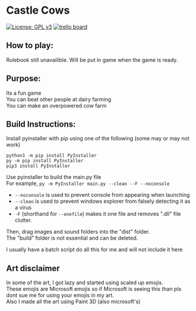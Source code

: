 # Castle Cows
[![License: GPL v3](https://img.shields.io/badge/License-GPLv3-blue.svg)](https://www.gnu.org/licenses/gpl-3.0)
[![trello board](https://img.shields.io/badge/todo%20board-trello-blue.svg)](https://trello.com/b/5BatIDc3/todo)

## How to play:
Rulebook still unavailible. Will be put in game when the game is ready.

## Purpose:
Its a fun game
<br>You can beat other people at dairy farming
<br>You can make an overpowered cow farm

## Build Instructions:
Install pyinstaller with pip using one of the following (some may or may not work)
```
python3 -m pip install PyInstaller
py -m pip install PyInstaller
pip3 install PyInstaller
```
Use pyinstaller to build the main.py file
<br>For example, `py -m PyInstaller main.py --clean --F --noconsole`
- `--noconsole` is used to prevent console from appearing when launching
- `--clean` is used to prevent windows explorer from falsely detecting it as a virus
- `-F` (shorthand for `--onefile`) makes it one file and removes ".dll" file clutter.

Then, drag images and sound folders into the "dist" folder.<br>
The "build" folder is not essential and can be deleted.

I usually have a batch script do all this for me and will not include it here

## Art disclaimer
In some of the art, I got lazy and started using scaled up emojis.
<br>These emojis are Microsoft emojis so if Microsoft is seeing this than pls dont sue me for using your emojis in my art.
<br>Also I made all the art using Paint 3D (also microsoft's)